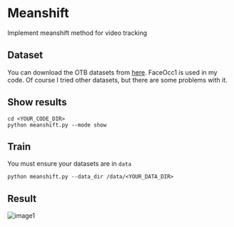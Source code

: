 # Meanshift
Implement meanshift method for video tracking
## Dataset
You can download the OTB datasets from [here](http://cvlab.hanyang.ac.kr/tracker_benchmark/datasets.html). FaceOcc1 is used in my code. Of course I tried other datasets, but there are some problems with it.
## Show results
```
cd <YOUR_CODE_DIR>
python meanshift.py --mode show
```
## Train
You must ensure your datasets are in `data`
```
python meanshift.py --data_dir /data/<YOUR_DATA_DIR>
```

## Result
![image1](https://github.com/Hanawh/Meanshift/tree/master/result/FaceOcc1/00050.jpg)

